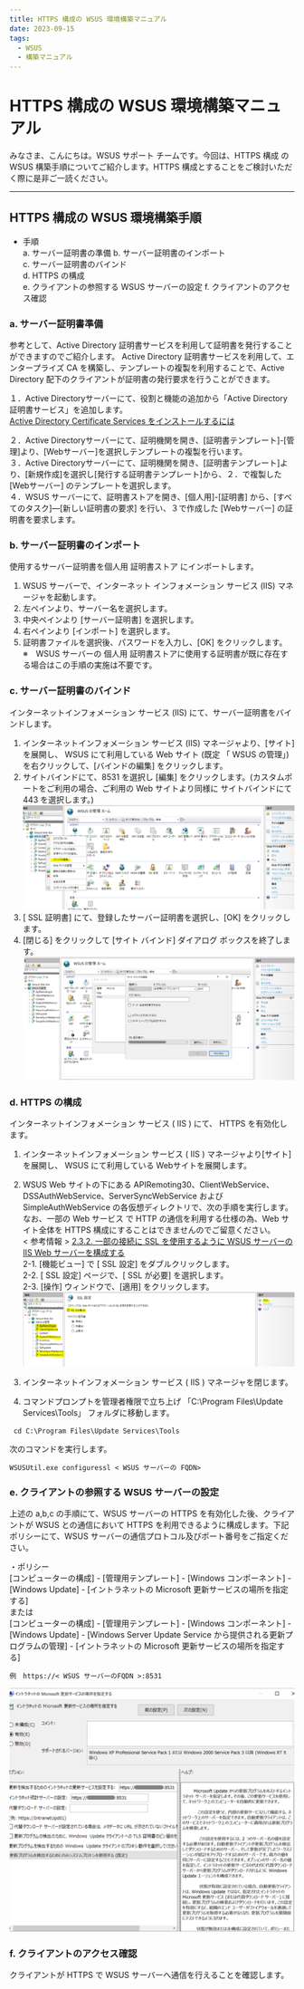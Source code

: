 ```yaml
---
title: HTTPS 構成の WSUS 環境構築マニュアル
date: 2023-09-15
tags:
  - WSUS
  - 構築マニュアル
---
```


# HTTPS 構成の WSUS 環境構築マニュアル
みなさま、こんにちは。WSUS サポート チームです。今回は、HTTPS 構成 の WSUS 構築手順についてご紹介します。HTTPS 構成とすることをご検討いただく際に是非ご一読ください。

---

## HTTPS 構成の WSUS 環境構築手順  
- 手順  
a. サーバー証明書の準備
b. サーバー証明書のインポート  
c. サーバー証明書のバインド  
d. HTTPS の構成  
e. クライアントの参照する WSUS サーバーの設定 
f. クライアントのアクセス確認

### a. サーバー証明書準備
参考として、Active Directory 証明書サービスを利用して証明書を発行することができますのでご紹介します。
Active Directory 証明書サービスを利用して、エンタープライズ CA を構築し、テンプレートの複製を利用することで、Active Directory 配下のクライアントが証明書の発行要求を行うことができます。  

１．Active Directoryサーバーにて、役割と機能の追加から「Active Directory 証明書サービス」を追加します。  
[Active Directory Certificate Services をインストールするには](https://learn.microsoft.com/ja-jp/windows-server/networking/core-network-guide/cncg/server-certs/install-the-certification-authority#to-install-active-directory-certificate-services)  

２．Active Directoryサーバーにて、証明機関を開き、[証明書テンプレート]-[管理]より、[Webサーバー]を選択しテンプレートの複製を行います。  
３．Active Directoryサーバーにて、証明機関を開き、[証明書テンプレート]より、[新規作成]を選択し[発行する証明書テンプレート]から、２．で複製した [Webサーバー] のテンプレートを選択します。  
４．WSUS サーバーにて、証明書ストアを開き、[個人用]-[証明書] から、[すべてのタスク]―[新しい証明書の要求] を行い、３で作成した [Webサーバー] の証明書を要求します。


### b. サーバー証明書のインポート   
使用するサーバー証明書を個人用 証明書ストア にインポートします。  
1. WSUS サーバーで、インターネット インフォメーション サービス (IIS) マネージャを起動します。  
2. 左ペインより、サーバー名を選択します。  
3. 中央ペインより [サーバー証明書] を選択します。  
4. 右ペインより [インポート] を選択します。  
5. 証明書ファイルを選択後、パスワードを入力し、[OK] をクリックします。  
※　WSUS サーバーの 個人用 証明書ストアに使用する証明書が既に存在する場合はこの手順の実施は不要です。

### c. サーバー証明書のバインド  
インターネットインフォメーション サービス (IIS) にて、サーバー証明書をバインドします。  
1. インターネットインフォメーション サービス (IIS) マネージャより、[サイト] を展開し、 WSUS にて利用している Web サイト (既定 「 WSUS の管理」) を右クリックして、[バインドの編集] をクリックします。  
2. サイトバインドにて、8531 を選択し [編集] をクリックします。(カスタムポートをご利用の場合、ご利用の Web サイトより同様に サイトバインドにて 443 を選択します。)  
 ![](2023-06-23_02/2023-06-23_02-1.png)  
3.  [ SSL 証明書] にて、登録したサーバー証明書を選択し、[OK] をクリックします。  
4. [閉じる] をクリックして [サイト バインド] ダイアログ ボックスを終了します。  
 ![](2023-06-23_02/2023-06-23_02-2.png)  


### d. HTTPS の構成  
インターネットインフォメーション サービス ( IIS ) にて、 HTTPS を有効化します。  
1. インターネットインフォメーション サービス ( IIS ) マネージャより[サイト] を展開し、 WSUS にて利用している Webサイトを展開します。  
2. WSUS Web サイトの下にある APIRemoting30、ClientWebService、DSSAuthWebService、ServerSyncWebService および SimpleAuthWebService の各仮想ディレクトリで、次の手順を実行します。なお、一部の Web サービス で HTTP の通信を利用する仕様の為、Web サイト全体を HTTPS 構成にすることはできませんのでご留意ください。  
< 参考情報 > [2.3.2. 一部の接続に SSL を使用するように WSUS サーバーの IIS Web サーバーを構成する](https://learn.microsoft.com/ja-jp/windows-server/administration/windows-server-update-services/deploy/2-configure-wsus#232-configure-the-wsus-servers-iis-web-server-to-use-ssl-for-some-connections)  
2-1. [機能ビュー] で [ SSL 設定] をダブルクリックします。  
2-2. [ SSL 設定] ページで、[ SSL が必要] を選択します。  
2-3. [操作] ウィンドウで、[適用] をクリックします。  
 ![](2023-06-23_02/2023-06-23_02-3.png)  

3. インターネットインフォメーション サービス ( IIS ) マネージャを閉じます。
4. コマンドプロンプトを管理者権限で立ち上げ 「C:\Program Files\Update Services\Tools」 フォルダに移動します。
```  
 cd C:\Program Files\Update Services\Tools
```  
次のコマンドを実行します。  
```  
WSUSUtil.exe configuressl < WSUS サーバーの FQDN>  
```  
 
### e. クライアントの参照する WSUS サーバーの設定
上述の a,b,c の手順にて、WSUS サーバーの HTTPS を有効化した後、クライアントが WSUS との通信において HTTPS を利用できるように構成します。下記ポリシーにて、WSUS サーバーの通信プロトコル及びポート番号をご指定ください。  

・ポリシー  
[コンピューターの構成] - [管理用テンプレート] - [Windows コンポーネント] - [Windows Update] - [イントラネットの Microsoft 更新サービスの場所を指定する]  
または  
[コンピューターの構成] - [管理用テンプレート] - [Windows コンポーネント] - [Windows Update] - [Windows Server Update Service から提供される更新プログラムの管理] - [イントラネットの Microsoft 更新サービスの場所を指定する]  

``` 
例　https://< WSUS サーバーのFQDN >:8531 
``` 
 ![](2023-06-23_02/2023-06-23_02-4.png)  

### f. クライアントのアクセス確認  
クライアントが HTTPS で WSUS サーバーへ通信を行えることを確認します。
